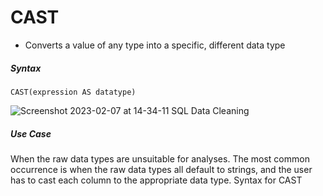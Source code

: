 # CAST
- Converts a value of any type into a specific, different data type
##### Syntax

    CAST(expression AS datatype)

![Screenshot 2023-02-07 at 14-34-11 SQL Data Cleaning](https://user-images.githubusercontent.com/76912120/217246098-eebfcafa-414a-428b-aeee-eb2f619009b2.png)

##### Use Case

When the raw data types are unsuitable for analyses. The most common occurrence is when the raw data types all default to strings, and the user has to cast each column to the appropriate data type.
Syntax for CAST
